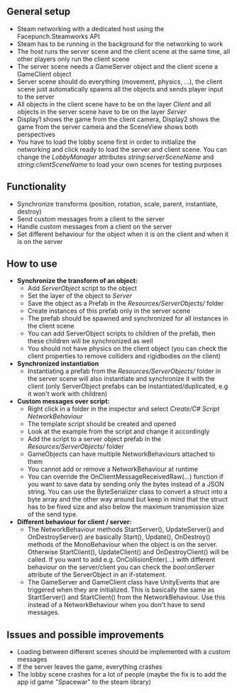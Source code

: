 ## General setup
- Steam networking with a dedicated host using the Facepunch.Steamworks API
- Steam has to be running in the background for the networking to work
- The host runs the server scene and the client scene at the same time, all other players only run the client scene
- The server scene needs a GameServer object and the client scene a GameClient object
- Server scene should do everything (movement, physics, ...), the client scene just automatically spawns all the objects and sends player input to the server
- All objects in the client scene have to be on the layer _Client_ and all objects in the server scene have to be on the layer _Server_
- Display1 shows the game from the client camera, Display2 shows the game from the server camera and the SceneView shows both perspectives
- You have to load the lobby scene first in order to initialize the networking and click ready to load the server and client scene. You can change the _LobbyManager_ attributes _string:serverSceneName_ and _string:clientSceneName_ to load your own scenes for testing purposes

## Functionality
- Synchronize transforms (position, rotation, scale, parent, instantiate, destroy)
- Send custom messages from a client to the server
- Handle custom messages from a client on the server
- Set different behaviour for the object when it is on the client and when it is on the server

## How to use
- **Synchronize the transform of an object:**
  - Add _ServerObject_ script to the object
  - Set the layer of the object to _Server_
  - Save the object as a Prefab in the _Resources/ServerObjects/_ folder
  - Create instances of this prefab only in the server scene
  - The prefab should be spawned and synchronized for all instances in the client scene
  - You can add ServerObject scripts to children of the prefab, then these children will be synchronized as well
  - You should not have physics on the client object (you can check the client properties to remove colliders and rigidbodies on the client)
- **Synchronized instantiation**
  - Instantiating a prefab from the _Resources/ServerObjects/_ folder in the server scene will also instantiate and synchronize it with the client (only ServerObject prefabs can be instantiated/duplicated, e.g it won't work with children)
- **Custom messages over script:**
  - Right click in a folder in the inspector and select _Create/C# Script NetworkBehaviour_
  - The template script should be created and opened
  - Look at the example from the script and change it accordingly
  - Add the script to a server object prefab in the _Resources/ServerObjects/_ folder
  - GameObjects can have multiple NetworkBehaviours attached to them
  - You cannot add or remove a NetworkBehaviour at runtime
  - You can override the OnClientMessageReceivedRaw(...) function if you want to save data by sending only the bytes instead of a JSON string. You can use the ByteSerializer class to convert a struct into a byte array and the other way around but keep in mind that the struct has to be fixed size and also below the maximum transmission size of the send type.
- **Different behaviour for client / server:**
  - The NetworkBehaviour methods StartServer(), UpdateServer() and OnDestroyServer() are basically Start(), Update(), OnDestroy() methods of the MonoBehaviour when the object is on the server. Otherwise StartClient(), UpdateClient() and OnDestroyClient() will be called. If you want to add e.g. OnCollisionEnter(...) with different behaviour on the server/client you can check the _bool:onServer_ attribute of the ServerObject in an if-statement.
  - The GameServer and GameClient class have UnityEvents that are triggered when they are initialized. This is basically the same as StartServer() and StartClient() from the NetworkBehaviour. Use this instead of a NetworkBehaviour when you don't have to send messages.

## Issues and possible improvements
- Loading between different scenes should be implemented with a custom messages
- If the server leaves the game, everything crashes
- The lobby scene crashes for a lot of people (maybe the fix is to add the app id game "Spacewar" to the steam library)
